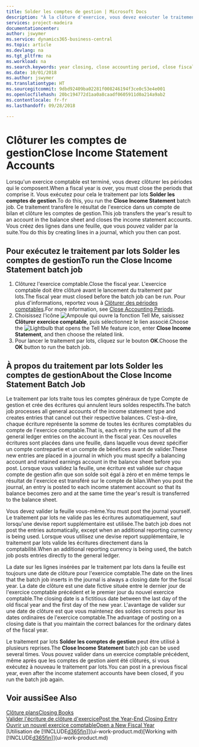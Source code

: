 ```yaml
---
title: Solder les comptes de gestion | Microsoft Docs
description: "À la clôture d'exercice, vous devez exécuter le traitement par lots Clôture comptes de gestion afin de clôturer les périodes comptables de l'exercice fiscal."
services: project-madeira
documentationcenter: 
author: jswymer
ms.service: dynamics365-business-central
ms.topic: article
ms.devlang: na
ms.tgt_pltfrm: na
ms.workload: na
ms.search.keywords: year closing, close accounting period, close fiscal year, bank account detailed trial balance
ms.date: 10/01/2018
ms.author: jswymer
ms.translationtype: HT
ms.sourcegitcommit: 9dbd92409ba02281f008246194f3ce0c53e4e001
ms.openlocfilehash: 20bc194772d1aa0a8caadf0605911d0a214a9ab2
ms.contentlocale: fr-fr
ms.lasthandoff: 09/28/2018

---
```

# <a name="close-income-statement-accounts"></a><span data-ttu-id="1834d-103">Clôturer les comptes de gestion</span><span class="sxs-lookup"><span data-stu-id="1834d-103">Close Income Statement Accounts</span></span>
<span data-ttu-id="1834d-104">Lorsqu'un exercice comptable est terminé, vous devez clôturer les périodes qui le composent.</span><span class="sxs-lookup"><span data-stu-id="1834d-104">When a fiscal year is over, you must close the periods that comprise it.</span></span> <span data-ttu-id="1834d-105">Vous exécutez pour cela le traitement par lots **Solder les comptes de gestion**.</span><span class="sxs-lookup"><span data-stu-id="1834d-105">To do this, you run the **Close Income Statement** batch job.</span></span> <span data-ttu-id="1834d-106">Ce traitement transfère le résultat de l'exercice dans un compte de bilan et clôture les comptes de gestion.</span><span class="sxs-lookup"><span data-stu-id="1834d-106">This job transfers the year's result to an account in the balance sheet and closes the income statement accounts.</span></span> <span data-ttu-id="1834d-107">Vous créez des lignes dans une feuille, que vous pouvez valider par la suite.</span><span class="sxs-lookup"><span data-stu-id="1834d-107">You do this by creating lines in a journal, which you then can post.</span></span>

## <a name="to-run-the-close-income-statement-batch-job"></a><span data-ttu-id="1834d-108">Pour exécutez le traitement par lots Solder les comptes de gestion</span><span class="sxs-lookup"><span data-stu-id="1834d-108">To run the Close Income Statement batch job</span></span>
1. <span data-ttu-id="1834d-109">Clôturez l'exercice comptable.</span><span class="sxs-lookup"><span data-stu-id="1834d-109">Close the fiscal year.</span></span> <span data-ttu-id="1834d-110">L'exercice comptable doit être clôturé avant le lancement du traitement par lots.</span><span class="sxs-lookup"><span data-stu-id="1834d-110">The fiscal year must closed before the batch job can be run.</span></span> <span data-ttu-id="1834d-111">Pour plus d'informations, reportez vous à [Clôturer des périodes comptables](year-close-account-periods.md).</span><span class="sxs-lookup"><span data-stu-id="1834d-111">For more information, see [Close Accounting Periods](year-close-account-periods.md).</span></span>
2. <span data-ttu-id="1834d-112">Choisissez l'icône ![Ampoule qui ouvre la fonction Tell Me](media/ui-search/search_small.png "Dites-moi ce que vous voulez faire"), saisissez **Clôturer exercice comptable**, puis sélectionnez le lien associé.</span><span class="sxs-lookup"><span data-stu-id="1834d-112">Choose the ![Lightbulb that opens the Tell Me feature](media/ui-search/search_small.png "Tell me what you want to do") icon, enter **Close Income Statement**, and then choose the related link.</span></span>
3. <span data-ttu-id="1834d-113">Pour lancer le traitement par lots, cliquez sur le bouton **OK**.</span><span class="sxs-lookup"><span data-stu-id="1834d-113">Choose the **OK** button to run the batch job.</span></span>

## <a name="about-the-close-income-statement-batch-job"></a><span data-ttu-id="1834d-114">À propos du traitement par lots Solder les comptes de gestion</span><span class="sxs-lookup"><span data-stu-id="1834d-114">About the Close Income Statement Batch Job</span></span>
<span data-ttu-id="1834d-115">Le traitement par lots traite tous les comptes généraux de type Compte de gestion et crée des écritures qui annulent leurs soldes respectifs.</span><span class="sxs-lookup"><span data-stu-id="1834d-115">The batch job processes all general accounts of the income statement type and creates entries that cancel out their respective balances.</span></span> <span data-ttu-id="1834d-116">C'est-à-dire, chaque écriture représente la somme de toutes les écritures comptables du compte de l'exercice comptable.</span><span class="sxs-lookup"><span data-stu-id="1834d-116">That is, each entry is the sum of all the general ledger entries on the account in the fiscal year.</span></span> <span data-ttu-id="1834d-117">Ces nouvelles écritures sont placées dans une feuille, dans laquelle vous devez spécifier un compte contrepartie et un compte de bénéfices avant de valider.</span><span class="sxs-lookup"><span data-stu-id="1834d-117">These new entries are placed in a journal in which you must specify a balancing account and retained earnings account in the balance sheet before you post.</span></span> <span data-ttu-id="1834d-118">Lorsque vous validez la feuille, une écriture est validée sur chaque compte de gestion afin que son solde soit égal à zéro et en même temps le résultat de l'exercice est transféré sur le compte de bilan.</span><span class="sxs-lookup"><span data-stu-id="1834d-118">When you post the journal, an entry is posted to each income statement account so that its balance becomes zero and at the same time the year's result is transferred to the balance sheet.</span></span>

<span data-ttu-id="1834d-119">Vous devez valider la feuille vous-même.</span><span class="sxs-lookup"><span data-stu-id="1834d-119">You must post the journal yourself.</span></span> <span data-ttu-id="1834d-120">Le traitement par lots ne valide pas les écritures automatiquement, sauf lorsqu'une devise report supplémentaire est utilisée.</span><span class="sxs-lookup"><span data-stu-id="1834d-120">The batch job does not post the entries automatically, except when an additional reporting currency is being used.</span></span> <span data-ttu-id="1834d-121">Lorsque vous utilisez une devise report supplémentaire, le traitement par lots valide les écritures directement dans la comptabilité.</span><span class="sxs-lookup"><span data-stu-id="1834d-121">When an additional reporting currency is being used, the batch job posts entries directly to the general ledger.</span></span>

<span data-ttu-id="1834d-122">La date sur les lignes insérées par le traitement par lots dans la feuille est toujours une date de clôture pour l'exercice comptable.</span><span class="sxs-lookup"><span data-stu-id="1834d-122">The date on the lines that the batch job inserts in the journal is always a closing date for the fiscal year.</span></span> <span data-ttu-id="1834d-123">La date de clôture est une date fictive située entre le dernier jour de l'exercice comptable précédent et le premier jour du nouvel exercice comptable.</span><span class="sxs-lookup"><span data-stu-id="1834d-123">The closing date is a fictitious date between the last day of the old fiscal year and the first day of the new year.</span></span> <span data-ttu-id="1834d-124">L'avantage de valider sur une date de clôture est que vous maintenez des soldes corrects pour les dates ordinaires de l'exercice comptable.</span><span class="sxs-lookup"><span data-stu-id="1834d-124">The advantage of posting on a closing date is that you maintain the correct balances for the ordinary dates of the fiscal year.</span></span>

<span data-ttu-id="1834d-125">Le traitement par lots **Solder les comptes de gestion** peut être utilisé à plusieurs reprises.</span><span class="sxs-lookup"><span data-stu-id="1834d-125">The **Close Income Statement** batch job can be used several times.</span></span> <span data-ttu-id="1834d-126">Vous pouvez valider dans un exercice comptable précédent, même après que les comptes de gestion aient été clôturés, si vous exécutez à nouveau le traitement par lots.</span><span class="sxs-lookup"><span data-stu-id="1834d-126">You can post in a previous fiscal year, even after the income statement accounts have been closed, if you run the batch job again.</span></span>

## <a name="see-also"></a><span data-ttu-id="1834d-127">Voir aussi</span><span class="sxs-lookup"><span data-stu-id="1834d-127">See Also</span></span>
[<span data-ttu-id="1834d-128">Clôture plans</span><span class="sxs-lookup"><span data-stu-id="1834d-128">Closing Books</span></span>](year-close-books.md)  
[<span data-ttu-id="1834d-129">Valider l'écriture de clôture d'exercice</span><span class="sxs-lookup"><span data-stu-id="1834d-129">Post the Year-End Closing Entry</span></span>](year-how-post-year-end-close-entry.md)  
[<span data-ttu-id="1834d-130">Ouvrir un nouvel exercice comptable</span><span class="sxs-lookup"><span data-stu-id="1834d-130">Open a New Fiscal Year</span></span>](finance-how-open-new-fiscal-year.md)  
<span data-ttu-id="1834d-131">[Utilisation de [!INCLUDE[d365fin](includes/d365fin_md.md)]](ui-work-product.md)</span><span class="sxs-lookup"><span data-stu-id="1834d-131">[Working with [!INCLUDE[d365fin](includes/d365fin_md.md)]](ui-work-product.md)</span></span>

